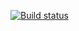[![Build status](https://ci.appveyor.com/api/projects/status/vtiygam8n76us905?svg=true)](https://ci.appveyor.com/project/TD2022tuyana/aqa-code-demo)
